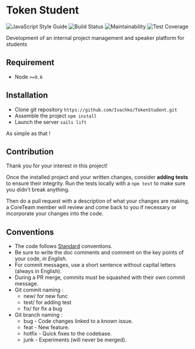 # Token Student
![JavaScript Style Guide](https://img.shields.io/badge/code_style-standard-brightgreen.svg)
![Build Status](https://travis-ci.org/Ivachko/TokenStudent.svg?branch=master)
![Maintainability](https://api.codeclimate.com/v1/badges/99db463c4e4fdd7bbafe/maintainability)
![Test Coverage](https://api.codeclimate.com/v1/badges/99db463c4e4fdd7bbafe/test_coverage)

Development of an internal project management and speaker platform for students
## Requirement

 - Node `>=9.6`
## Installation

 - Clone git repository `https://github.com/Ivachko/TokenStudent.git`
 - Assemble the project `npm install`
 - Launch the server `sails lift`

As simple as that !

## Contribution
Thank you for your interest in this project! 

Once the installed project and your written changes, consider **adding tests** to ensure their integrity.
Run the tests locally with a `npm test` to make sure you didn't break anything.

Then do a pull request with a description of what your changes are making, a CoreTeam member will review and come back to you if necessary or incorporate your changes into the code.

## Conventions
 - The code follows [Standard](https://github.com/standard/standard "Standard repo") conventions.
 - Be sure to write the doc comments and comment on the key points of your code, *in English*.
 - For commit messages, use a short sentence without capital letters (always in English).
 - During a PR merge, commits must be squashed with their own commit message.
 - Git commit naming :
    - new/ for new func
    - test/ for adding test
    - fix/ for fix a bug
 - Git branch naming :
    - bug    - Code changes linked to a known issue.
    - feat   - New feature.
    - hotfix - Quick fixes to the codebase.
    - junk   - Experiments (will never be merged).
